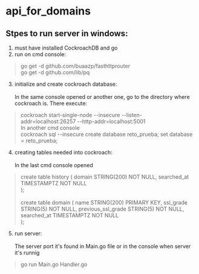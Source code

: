 # api_for_domains

## Stpes to run server in windows:

1. must have installed CockroachDB and go
2. run on cmd console:
  
 > go get -d github.com/buaazp/fasthttprouter <br>
 > go get -d github.com/lib/pq
 
3. initialize and create cockroach database:
  <br><br>In the same console opened or another one, go to the directory where cockroach is. There execute:<br>
 > cockroach start-single-node --insecure --listen-addr=localhost:26257 --http-addr=localhost:5001 <br>In another cmd console<br>
 > cockroach sql --insecure
 > create database reto_prueba;
 > set database = reto_prueba;

4. creating tables needed into cockroach:
  <br><br>In the last cmd console opened<br>
 > create table history (
			domain STRING(200) NOT NULL,
			searched_at TIMESTAMPTZ NOT NULL	
); <br><br>
 > create table domain (
			name STRING(200) PRIMARY KEY,
			ssl_grade STRING(5) NOT NULL,
			previous_ssl_grade STRING(5) NOT NULL,
			searched_at TIMESTAMPTZ NOT NULL	
);<br>

5. run server:
<br><br>The server port it's found in Main.go file or in the console when server it's runnig<br>

 > go run Main.go Handler.go
